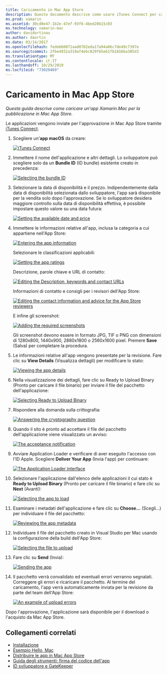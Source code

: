 ```yaml
---
title: Caricamento in Mac App Store
description: Questo documento descrive come usare iTunes Connect per caricare un'app Xamarin.Mac in Mac App Store. Vengono esaminate le informazioni richieste da iTunes Connect per completare il processo.
ms.prod: xamarin
ms.assetid: 30cd0e47-1b2e-47ef-93f6-4bed20b15c03
ms.technology: xamarin-mac
author: davidortinau
ms.author: daortin
ms.date: 03/14/2017
ms.openlocfilehash: fede666071aad8702eda17a94a06c7de49c7397e
ms.sourcegitcommit: 2fbe4932a319af4ebc829f65eb1fb1816ba305d3
ms.translationtype: MT
ms.contentlocale: it-IT
ms.lasthandoff: 10/29/2019
ms.locfileid: "73029469"
---
```

# <a name="upload-to-mac-app-store"></a>Caricamento in Mac App Store

_Questa guida descrive come caricare un'app Xamarin.Mac per la pubblicazione in Mac App Store._

Le applicazioni vengono inviate per l'approvazione in Mac App Store tramite [iTunes Connect](https://itunesconnect.apple.com/).

1. Scegliere un'**app macOS** da creare: 

    [![](uploading-images/image65.png "iTunes Connect")](uploading-images/image65.png#lightbox)

2. Immettere il nome dell'applicazione e altri dettagli. Lo sviluppatore può scegliere solo da un **Bundle ID** (ID bundle) esistente creato in precedenza: 

    [![](uploading-images/image66.png "Selecting the bundle ID")](uploading-images/image66.png#lightbox)

3. Selezionare la data di disponibilità e il prezzo. Indipendentemente dalla data di disponibilità selezionata dallo sviluppatore, l'app sarà disponibile per la vendita solo dopo l'approvazione. Se lo sviluppatore desidera maggiore controllo sulla data di disponibilità effettiva, è possibile impostare questo valore su una data futura: 

    [![](uploading-images/image67.png "Setting the available date and price")](uploading-images/image67.png#lightbox)

4. Immettere le informazioni relative all'app, inclusa la categoria a cui appartiene nell'App Store: 

    [![](uploading-images/image68.png "Entering the app information")](uploading-images/image68.png#lightbox) 

    Selezionare le classificazioni applicabili: 

    [![](uploading-images/image69.png "Setting the app ratings")](uploading-images/image69.png#lightbox) 

    Descrizione, parole chiave e URL di contatto: 

    [![](uploading-images/image70.png "Editing the Description, keywords and contact URLs")](uploading-images/image70.png#lightbox) 

    Informazioni di contatto e consigli per i revisori dell'App Store: 

    [![](uploading-images/image71.png "Editing the contact information and advice for the App Store reviewers")](uploading-images/image71.png#lightbox) 

    E infine gli screenshot: 

    [![](uploading-images/image72.png "Adding the required screenshots")](uploading-images/image72.png#lightbox) 

    Gli screenshot devono essere in formato JPG, TIF o PNG con dimensioni di 1280x800, 1440x900, 2880x1800 o 2560x1600 pixel. Premere **Save** (Salva) per completare la procedura.

5. Le informazioni relative all'app vengono presentate per la revisione. Fare clic su **View Details** (Visualizza dettagli) per modificare lo stato: 

    [![](uploading-images/image73.png "Viewing the app details")](uploading-images/image73.png#lightbox)

6. Nella visualizzazione dei dettagli, fare clic su Ready to Upload Binary (Pronto per caricare il file binario) per inviare il file del pacchetto dell'applicazione: 

    [![](uploading-images/image74.png "Selecting Ready to Upload Binary")](uploading-images/image74.png#lightbox)

7. Rispondere alla domanda sulla crittografia: 

    [![](uploading-images/image75.png "Answering the cryptography question")](uploading-images/image75.png#lightbox)

8. Quando il sito è pronto ad accettare il file del pacchetto dell'applicazione viene visualizzato un avviso: 

    [![](uploading-images/image76.png "The acceptance notification")](uploading-images/image76.png#lightbox)

9. Avviare Application Loader e verificare di aver eseguito l'accesso con l'ID Apple.
Scegliere **Deliver Your App** (Invia l'app) per continuare: 

    [![](uploading-images/image77.png "The Application Loader interface")](uploading-images/image77.png#lightbox)

10. Selezionare l'applicazione dall'elenco delle applicazioni il cui stato è **Ready to Upload Binary** (Pronto per caricare il file binario) e fare clic su **Next** (Avanti): 

    [![](uploading-images/image78.png "Selecting the app to load")](uploading-images/image78.png#lightbox)

11. Esaminare i metadati dell'applicazione e fare clic su **Choose...**  (Scegli...) per individuare il file del pacchetto: 

    [![](uploading-images/image79.png "Reviewing the app metadata")](uploading-images/image79.png#lightbox)

12. Individuare il file del pacchetto creato in Visual Studio per Mac usando la configurazione della build dell'App Store: 

    [![](uploading-images/image80.png "Selecting the file to upload")](uploading-images/image80.png#lightbox)

13. Fare clic su **Send** (Invia): 

    [![](uploading-images/image81.png "Sending the app")](uploading-images/image81.png#lightbox)

14. Il pacchetto verrà convalidato ed eventuali errori verranno segnalati. Correggere gli errori e ricaricare il pacchetto. Al termine del caricamento, l'app verrà automaticamente inviata per la revisione da parte del team dell'App Store: 

    [![](uploading-images/image82.png "An example of upload errors")](uploading-images/image82.png#lightbox)

Dopo l'approvazione, l'applicazione sarà disponibile per il download o l'acquisto da Mac App Store.

## <a name="related-links"></a>Collegamenti correlati

- [Installazione](~//mac/get-started/installation.md)
- [Esempio Hello, Mac](~//mac/get-started/hello-mac.md)
- [Distribuire le app in Mac App Store](https://developer.apple.com/devcenter/mac/checklist/)
- [Guida degli strumenti: firma del codice dell'app](https://developer.apple.com/library/mac/#documentation/ToolsLanguages/Conceptual/OSXWorkflowGuide/CodeSigning/CodeSigning.html)
- [ID sviluppatore e GateKeeper](https://developer.apple.com/resources/developer-id/)
